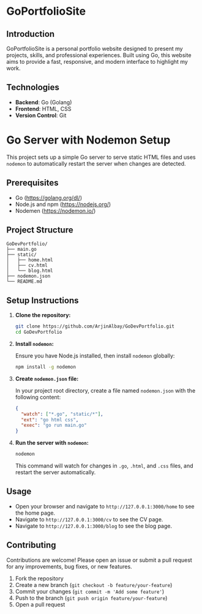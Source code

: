 # GoPortfolioSite

## Introduction

GoPortfolioSite is a personal portfolio website designed to present my projects, skills, and professional experiences. Built using Go, this website aims to provide a fast, responsive, and modern interface to highlight my work.

## Technologies

- **Backend**: Go (Golang)
- **Frontend**: HTML, CSS
- **Version Control**: Git

# Go Server with Nodemon Setup

This project sets up a simple Go server to serve static HTML files and uses `nodemon` to automatically restart the server when changes are detected.

## Prerequisites

- Go (https://golang.org/dl/)
- Node.js and npm (https://nodejs.org/)
- Nodemen (https://nodemon.io/)

## Project Structure

```
GoDevPortfolio/
├── main.go
├── static/
│   ├── home.html
│   ├── cv.html
│   └── blog.html
├── nodemon.json
└── README.md
```

## Setup Instructions

1. **Clone the repository:**

   ```sh
   git clone https://github.com/ArjinAlbay/GoDevPortfolio.git
   cd GoDevPortfolio
   ```

2. **Install `nodemon`:**

   Ensure you have Node.js installed, then install `nodemon` globally:

   ```sh
   npm install -g nodemon
   ```

3. **Create `nodemon.json` file:**

   In your project root directory, create a file named `nodemon.json` with the following content:

   ```json
   {
     "watch": ["*.go", "static/*"],
     "ext": "go html css",
     "exec": "go run main.go"
   }
   ```

4. **Run the server with `nodemon`:**

   ```sh
   nodemon
   ```

   This command will watch for changes in `.go`, `.html`, and `.css` files, and restart the server automatically.

## Usage

- Open your browser and navigate to `http://127.0.0.1:3000/home` to see the home page.
- Navigate to `http://127.0.0.1:3000/cv` to see the CV page.
- Navigate to `http://127.0.0.1:3000/blog` to see the blog page.


## Contributing

Contributions are welcome! Please open an issue or submit a pull request for any improvements, bug fixes, or new features.

1. Fork the repository
2. Create a new branch (`git checkout -b feature/your-feature`)
3. Commit your changes (`git commit -m 'Add some feature'`)
4. Push to the branch (`git push origin feature/your-feature`)
5. Open a pull request
